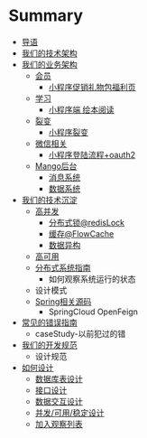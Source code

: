 # Summary

* [导语](README.md)
* [ 我们的技术架构](chapter1.md)
* [我们的业务架构](wo-men-de-ye-wu-jia-gou.md)
  * [会员](wo-men-de-ye-wu-jia-gou/hui-yuan.md)
    * [小程序促销礼物包福利页](wo-men-de-ye-wu-jia-gou/hui-yuan/cu-xiao-li-wu-bao-fu-li-ye.md)
  * [学习](wo-men-de-ye-wu-jia-gou/xue-xi.md)
    * [小程序端 绘本阅读](wo-men-de-ye-wu-jia-gou/xue-xi/xiao-cheng-xu-duan-hui-ben-yue-du.md)
  * [裂变](zhang-jie-yi/lie-biao.md)
    * [小程序裂变](zhang-jie-yi/lie-biao/xiao-cheng-xu-lie-bian.md)
  * [微信相关](wo-men-de-ye-wu-jia-gou/wei-xin-xiang-guan.md)
    * [小程序登陆流程+oauth2](wo-men-de-ye-wu-jia-gou/wei-xin-xiang-guan/xiao-cheng-xu-deng-lu-liu-7a0b+-oauth2.md)
  * [Mango后台](wo-men-de-ye-wu-jia-gou/mangohou-tai.md)
    * [消息系统](wo-men-de-ye-wu-jia-gou/mangohou-tai/xiao-xi-xi-tong.md)
    * [数据系统](wo-men-de-ye-wu-jia-gou/mangohou-tai/shu-ju-xi-tong.md)
* [我们的技术沉淀](wo-men-de-ji-zhu-chen-dian.md)
  * [高并发](wo-men-de-ji-zhu-chen-dian/41-gao-bing-fa.md)
    * [分布式锁@redisLock](wo-men-de-ji-zhu-chen-dian/41-gao-bing-fa/fen-bu-shi-9501-redislock.md)
    * [缓存@FlowCache](wo-men-de-ji-zhu-chen-dian/41-gao-bing-fa/huan-5b58-flowcache.md)
    * [数据异构](wo-men-de-ji-zhu-chen-dian/41-gao-bing-fa/413-shu-ju-yi-gou.md)
  * [高可用](wo-men-de-ji-zhu-chen-dian/gao-ke-yong.md)
  * [分布式系统指南](wo-men-de-ji-zhu-chen-dian/fen-bu-shi-xi-tong-zhi-nan.md)
    * 如何观察系统运行的状态
  * 设计模式
  * [Spring相关源码](wo-men-de-ji-zhu-chen-dian/springxiang-guan-yuan-ma.md)
    * SpringCloud OpenFeign
* [常见的错误指南](chang-jian-de-cuo-wu-zhi-nan.md)
  * caseStudy-以前犯过的错
* [我们的开发规范](kai-fa-gui-fan.md)
  * 设计规范
* [如何设计](ru-he-she-ji.md)
  * [数据库表设计](ru-he-she-ji/shu-ju-ku-biao-she-ji.md)
  * [接口设计](ru-he-she-ji/jie-kou-she-ji.md)
  * [数据交互设计](ru-he-she-ji/shu-ju-jiao-hu-she-ji.md)
  * [并发/可用/稳定设计](ru-he-she-ji/bing-53d1-ke-7528-wen-ding-she-ji.md)
  * [加入观察列表](ru-he-she-ji/jia-ru-guan-cha-lie-biao.md)

